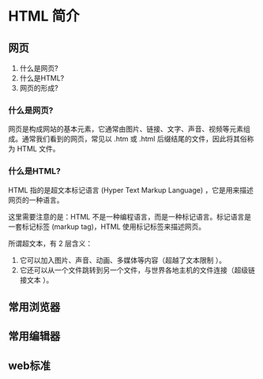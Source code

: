 # HTML 简介
## 网页
1. 什么是网页?
2. 什么是HTML?
3. 网页的形成?

### 什么是网页?
网页是构成网站的基本元素，它通常由图片、链接、文字、声音、视频等元素组成。通常我们看到的网页，常见以 .htm 或 .html 后缀结尾的文件，因此将其俗称为 HTML 文件。

### 什么是HTML?
HTML 指的是超文本标记语言 (Hyper Text Markup Language) ，它是用来描述网页的一种语言。

这里需要注意的是：HTML 不是一种编程语言，而是一种标记语言。标记语言是一套标记标签 (markup tag)，HTML 使用标记标签来描述网页。

所谓超文本，有 2 层含义：
1. 它可以加入图片、声音、动画、多媒体等内容（超越了文本限制 ）。
2. 它还可以从一个文件跳转到另一个文件，与世界各地主机的文件连接（超级链接文本 ）。



## 常用浏览器




## 常用编辑器

## web标准


